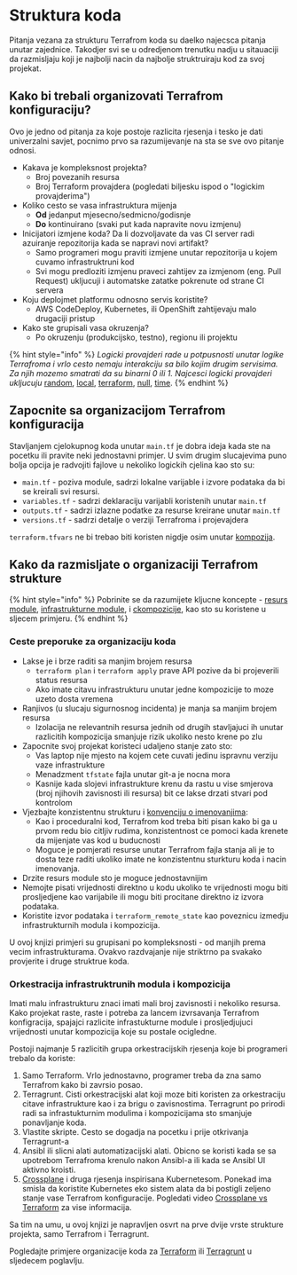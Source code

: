 # Struktura koda

Pitanja vezana za strukturu Terrafrom koda su daelko najecsca pitanja unutar zajednice. Takodjer svi se u odredjenom trenutku nadju u sitauaciji da razmisljaju koji je najbolji nacin da najbolje struktruiraju kod za svoj projekat.

## Kako bi trebali organizovati Terrafrom konfiguraciju?

Ovo je jedno od pitanja za koje postoje razlicita rjesenja i tesko je dati univerzalni savjet, pocnimo prvo sa razumijevanje na sta se sve ovo pitanje odnosi.&#x20;

* Kakava je kompleksnost projekta?
  * Broj povezanih resursa
  * Broj Terraform provajdera (pogledati biljesku ispod o "logickim provajderima")
* Koliko cesto se vasa infrastruktura mijenja
  * **Od** jedanput mjesecno/sedmicno/godisnje
  * **Do** kontinuirano (svaki put kada napravite novu izmjenu)
* Inicijatori izmjene koda? Da li dozvoljavate da vas CI server radi azuiranje repozitorija kada se napravi novi artifakt?
  * Samo programeri mogu praviti izmjene unutar repozitorija u kojem cuvamo infrastruktruni kod
  * Svi mogu predloziti izmjenu praveci zahtijev za izmjenom (eng. Pull Request) ukljucuji i automatske zatatke pokrenute od strane CI servera
* Koju deplojmet platformu odnosno servis koristite?&#x20;
  * AWS CodeDeploy, Kubernetes, ili OpenShift zahtijevaju malo drugaciji pristup
* Kako ste grupisali vasa okruzenja?
  * Po okruzenju (produkcijsko, testno), regionu ili projektu

{% hint style="info" %}
_Logicki provajderi rade u potpusnosti unutar logike Terrafroma i vrlo cesto nemaju interakciju sa bilo kojim drugim servisima. Za njih mozemo smatrati da su binarni 0 ili 1. Najcesci logicki provajderi ukljucuju_ [random](https://registry.terraform.io/providers/hashicorp/random/latest/docs), [local](https://registry.terraform.io/providers/hashicorp/local/latest/docs), [terraform](https://www.terraform.io/docs/providers/terraform/index.html), [null](https://registry.terraform.io/providers/hashicorp/null/latest/docs), [time](https://registry.terraform.io/providers/hashicorp/time/latest).
{% endhint %}

## Zapocnite sa organizacijom Terrafrom konfiguracija

Stavljanjem cjelokupnog koda unutar `main.tf` je dobra ideja kada ste na pocetku ili pravite neki jednostavni primjer. U svim drugim slucajevima puno bolja opcija je radvojiti fajlove u nekoliko logickih cjelina kao sto su:

* `main.tf` - poziva module, sadrzi lokalne varijable i izvore podataka da bi se kreirali svi resursi.
* `variables.tf` - sadrzi deklaraciju varijabli koristenih unutar `main.tf`
* `outputs.tf` - sadrzi izlazne podatke za resurse kreirane unutar `main.tf`
* `versions.tf` - sadrzi detalje o verziji Terrafroma i projevajdera

`terraform.tfvars` ne bi trebao biti koristen nigdje osim unutar [kompozija](key-concepts.md#composition).

## Kako da razmisljate o organizaciji Terrafrom strukture

{% hint style="info" %}
Pobrinite se da razumijete kljucne koncepte - [resurs module](key-concepts.md#resource-module), [infrastrukturne module](key-concepts.md#infrastructure-module), i [ckompozicije](key-concepts.md#composition), kao sto su koristene u sljecem primjeru.
{% endhint %}

### Ceste preporuke za organizaciju koda

* Lakse je i brze raditi sa manjim brojem resursa
  * `terraform plan` i `terraform apply` prave API pozive da bi projeverili status resursa
  * Ako imate citavu infrastrukturu unutar jedne kompozicije to moze uzeto dosta vremena
* Ranjivos (u slucaju sigurnosnog incidenta) je manja sa manjim brojem resursa
  * Izolacija ne relevantnih resursa jednih od drugih stavljajuci ih unutar razlicitih kompozicija smanjuje rizik ukoliko nesto krene po zlu&#x20;
* Zapocnite svoj projekat koristeci udaljeno stanje zato sto:
  * Vas laptop nije mjesto na kojem cete cuvati jedinu ispravnu verziju vaze infrastrukture
  * Menadzment `tfstate` fajla unutar git-a je nocna mora
  * Kasnije kada slojevi infrastrukture krenu da rastu u vise smjerova (broj njihovih zavisnosti ili resursa) bit ce lakse drzati stvari pod kontrolom&#x20;
* Vjezbajte konzistentnu strukturu i [konvenciju o imenovanjima](naming.md):
  * Kao i proceduralni kod, Terrafrom kod treba biti pisan kako bi ga u prvom redu bio citljiv rudima, konzistentnost ce pomoci kada krenete da mijenjate vas kod u buducnosti
  * Moguce je pomjerati resurse unutar Terrafrom fajla stanja ali je to dosta teze raditi ukoliko imate ne konzistentnu sturkturu koda i nacin imenovanja.
* Drzite resurs module sto je moguce jednostavnijim
* Nemojte pisati vrijednosti direktno u kodu ukoliko te vrijednosti mogu biti prosljedjene kao varijabile ili mogu biti procitane direktno iz izvora podataka.&#x20;
* Koristite izvor podataka i `terraform_remote_state` kao poveznicu izmedju infrastrukturnih modula i kompozicija.

U ovoj knjizi primjeri su grupisani po kompleksnosti - od manjih prema vecim infrastrukturama. Ovakvo razdvajanje nije striktrno pa svakako provjerite i druge struktrue koda.

### Orkestracija infrastruktrunih modula i kompozicija

Imati malu infrastrukturu znaci imati mali broj zavisnosti i nekoliko resursa. Kako projekat raste, raste i potreba za lancem izvrsavanja Terrafrom konfigracija, spajajci razlicite infrastukturne module i prosljedjujuci vrijednosti unutar kompozicija koje su postale ocigledne.

Postoji najmanje 5 razlicitih grupa orkestracijskih rjesenja koje bi programeri trebalo da koriste:

1. Samo Terraform. Vrlo jednostavno, programer treba da zna samo Terrafrom kako bi zavrsio posao.&#x20;
2. Terragrunt. Cisti orkestracijski alat koji moze biti koristen za orkestraciju citave infrastrukture kao i za brigu o zavisnostima. Terragrunt po prirodi radi sa infrastukturnim modulima i kompozicijama sto smanjuje ponavljanje koda.
3. Vlastite skripte. Cesto se dogadja na pocetku i prije otkrivanja Terragrunt-a
4. Ansibl ili slicni alati automatizacijski alati. Obicno se koristi kada se sa upotrebom Terrafroma krenulo nakon Ansibl-a ili kada se Ansibl UI aktivno kroisti.
5. [Crossplane](https://crossplane.io) i druga rjesenja inspirisana Kubernetesom. Ponekad ima smisla da koristite Kubernetes eko sistem alata da bi postigli zeljeno stanje vase Terrafrom konfiguracije. Pogledati video [Crossplane vs Terraform](https://www.youtube.com/watch?v=ELhVbSdcqSY) za vise informacija.

Sa tim na umu, u ovoj knjizi je napravljen osvrt na prve dvije vrste strukture projekta, samo Terrafrom i Terragrunt.

Pogledajte primjere organizacije koda za [Terraform](examples/terraform/) ili [Terragrunt](examples/terragrunt.md) u sljedecem poglavlju.
